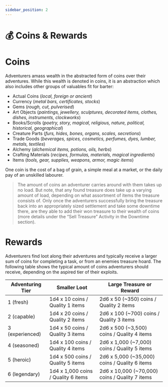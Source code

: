 ```yaml
---
sidebar_position: 2
---
```


# 💰 Coins & Rewards

# Coins

Adventurers amass wealth in the abstracted form of coins over their adventures. While this wealth is denoted in coins, it is an abstraction which also includes other groups of valuables fit for barter:

- Actual Coins (*local, foreign or ancient*)
- Currency (*metal bars, certificates, stocks*)
- Gems (*rough, cut, pulverised*)
- Art Objects (*paintings, jewellery, sculptures, decorated items, clothes, dishes, instruments, clockworks*)
- Books/Scrolls (*poetry, story, magical, religious, nature, political, historical, geographical*)
- Creature Parts (*furs, hides, bones, organs, scales, secretions*)
- Trade Goods (*beverages, spices, cosmetics, perfumes, dyes, lumber, metals, textiles*)
- Alchemy (*alchemical items, potions, oils, herbs*)
- Crafting Materials (*recipes, formulas, materials, magical ingredients*)
- Items (*tools, gear, supplies, weapons, armor, magic items*)

One coin is the cost of a bag of grain, a simple meal at a market, or the daily pay of an unskilled labourer.

> The amount of coins an adventurer carries around with them takes up no load. But note, that any found treasure does take up a varying amount of load, depending on what assortment of items the treasure consists of. Only once the adventurers successfully bring the treasure back into an appropriately sized settlement and take some downtime there, are they able to add their won treasure to their wealth of coins (more details under the “Sell Treasure” Activity in the Downtime section).
> 

# Rewards

Adventurers find loot along their adventures and typically receive a larger sum of coins for completing a task, or from an enemies treasure hoard. The following table shows the typical amount of coins adventurers should receive, depending on the aspired tier of their exploits.

| Adventuring Tier | Smaller Loot | Large Treasure or Reward |
| --- | --- | --- |
| 1 (fresh) | 1d4 x 10 coins / Quality 1 items | 2d6 x 50 (~350) coins / Quality 2 items |
| 2 (capable) | 1d4 x 20 coins / Quality 2 items | 2d6 x 100 (~700) coins / Quality 3 items |
| 3 (experienced) | 1d4 x 50 coins / Quality 3 items | 2d6 x 500 (~3,500) coins / Quality 4 items |
| 4 (seasoned) | 1d4 x 100 coins / Quality 4 items | 2d6 x 1,000 (~7,000) coins / Quality 5 items |
| 5 (heroic) | 1d4 x 500 coins / Quality 5 items | 2d6 x 5,000 (~35,000) coins / Quality 6 items |
| 6 (legendary)  | 1d4 x 1,000 coins / Quality 6 items | 2d6 x 10,000 (~70,000) coins / Quality 7 items |
